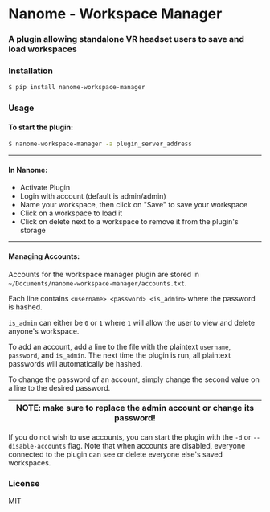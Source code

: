 # Nanome - Workspace Manager

### A plugin allowing standalone VR headset users to save and load workspaces

### Installation

```sh
$ pip install nanome-workspace-manager
```

### Usage

#### To start the plugin:

```sh
$ nanome-workspace-manager -a plugin_server_address
```

---

#### In Nanome:

- Activate Plugin
- Login with account (default is admin/admin)
- Name your workspace, then click on "Save" to save your workspace
- Click on a workspace to load it
- Click on delete next to a workspace to remove it from the plugin's storage

--- 

#### Managing Accounts:

Accounts for the workspace manager plugin are stored in `~/Documents/nanome-workspace-manager/accounts.txt`.

Each line contains `<username> <password> <is_admin>` where the password is hashed.

`is_admin` can either be `0` or `1` where `1` will allow the user to view and delete anyone's workspace. 

To add an account, add a line to the file with the plaintext `username`, `password`, and `is_admin`. The next time the plugin is run, all plaintext passwords will automatically be hashed.

To change the password of an account, simply change the second value on a line to the desired password.

| NOTE: make sure to replace the admin account or change its password! |
| - |

If you do not wish to use accounts, you can start the plugin with the `-d` or `--disable-accounts` flag. Note that when accounts are disabled, everyone connected to the plugin can see or delete everyone else's saved workspaces.


### License

MIT
